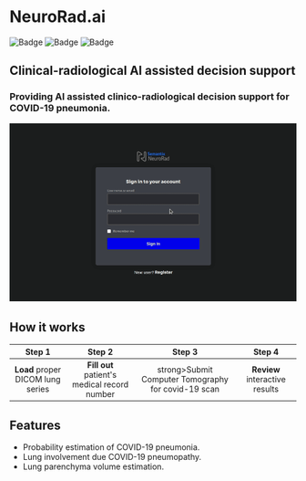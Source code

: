# NeuroRad.ai
![Badge](https://img.shields.io/static/v1?label=react&message=framework&color=blue&style=for-the-badge&logo=TypeScript)
![Badge](https://img.shields.io/static/v1?label=electron&message=framework&color=blue&style=for-the-badge&logo=Electron)
![Badge](https://img.shields.io/static/v1?label=mit&message=license&color=green&style=for-the-badge&logo=MIT)
## Clinical-radiological AI assisted decision support
### Providing AI assisted clinico-radiological decision support for ​COVID-19 pneumonia​.
![Reference](images/neurorad_demo.gif)

## How it works
|             Step 1               |               Step 2                   |                Step 3                 |                Step 4                 |
| :--------------------------------: | :---------------------------------: | :---------------------------------: | :---------------------------------: |
| <strong>Load</strong> proper DICOM lung series​ | <strong>Fill out</strong> patient's medical record number​​ | strong>Submit</strong> Computer Tomography for covid-19 scan​ | <strong>Review</strong> interactive results​​ |


## Features
 <ul>
    <li><i class="fas fa-check"></i> Probability estimation of COVID-19 pneumonia.</li>
    <li><i class="fas fa-check"></i> Lung involvement due COVID-19 pneumopathy.</li>
    <li><i class="fas fa-check"></i> Lung parenchyma volume estimation.</li>
</ul>